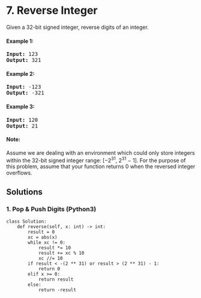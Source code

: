 # 7. Reverse Integer
Given a 32-bit signed integer, reverse digits of an integer.

#### Example 1:
<pre>
<strong>Input:</strong> 123
<strong>Output:</strong> 321
</pre>

#### Example 2:
<pre>
<strong>Input:</strong> -123
<strong>Output:</strong> -321
</pre>

#### Example 3:
<pre>
<strong>Input:</strong> 120
<strong>Output:</strong> 21
</pre>

#### Note:
Assume we are dealing with an environment which could only store integers within the 32-bit signed integer range: [−2<sup>31</sup>, 2<sup>31</sup> − 1]. For the purpose of this problem, assume that your function returns 0 when the reversed integer overflows.

## Solutions

### 1. Pop & Push Digits (Python3)
```Python3
class Solution:
    def reverse(self, x: int) -> int:
        result = 0
        xc = abs(x)
        while xc != 0:
            result *= 10
            result += xc % 10
            xc //= 10
        if result < -(2 ** 31) or result > (2 ** 31) - 1:
            return 0
        elif x >= 0:
            return result
        else:
            return -result
```
